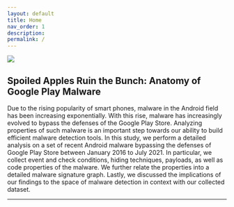 ```yaml
---
layout: default
title: Home
nav_order: 1
description: 
permalink: /
---
```


![](./img/rottenapples.png)
## Spoiled Apples Ruin the Bunch: Anatomy of Google Play Malware

Due to the rising popularity of smart phones, malware in the Android field has been increasing exponentially. With this rise, malware has increasingly evolved to bypass the defenses of the Google Play Store. Analyzing properties of such malware is an important step towards our ability to build efficient malware detection tools. In this study, we perform a detailed analysis on a set of recent Android malware bypassing the defenses of Google Play Store between January 2016 to July 2021. In particular, we collect event and check conditions, hiding techniques, payloads, as well as code properties of the malware. We further relate the properties into a detailed malware signature graph. Lastly, we discussed the implications of our findings to the space of malware detection in context with our collected dataset.

---
